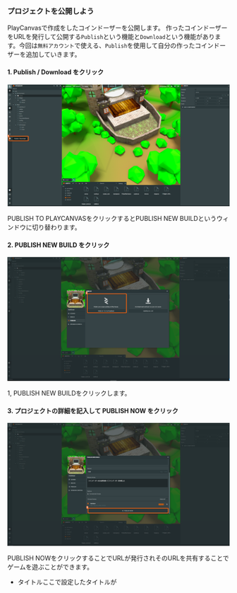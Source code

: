 ### プロジェクトを公開しよう

PlayCanvasで作成をしたコインドーザーを公開します。
作ったコインドーザーをURLを発行して公開する`Publish`という機能と`Download`という機能があります。今回は`無料アカウント`で使える、`Publish`を使用して自分の作ったコインドーザーを追加していきます。

#### 1. Publish / Download をクリック

![](/assets/pbd.png)

PUBLISH TO PLAYCANVASをクリックするとPUBLISH NEW BUILDというウィンドウに切り替わります。

#### 2. PUBLISH NEW BUILD をクリック

![](/assets/g.png)

1, PUBLISH NEW BUILDをクリックします。

#### 3. プロジェクトの詳細を記入して PUBLISH NOW をクリック

![](/assets/publishnow.png)

PUBLISH NOWをクリックすることでURLが発行されそのURLを共有することでゲームを遊ぶことができます。

- タイトルここで設定したタイトルが<title>タグに埋め込まれます
-  サムネイル ファビコンおよび、PlayCanvasのプロジェクト画面で表示されます
- 説明
- バージョン
- リリースノート
- シーン

### プロジェクトを共有しよう。

![](/assets/getplayurl.png)

1. `BUILD`をクリック
2. `Primary Build`のＵＲＬをクリック

### 公開された PlayCanvas のプロジェクトを遊んでみる

![](/assets/ffff.png)

お疲れさまです。これでPlayCanvasを使用したプロジェクトの作成を一通り終わらせることができました。この発行した、URLを使って`Twitter`や`Facebook`などにシェアできます。


## 補足

### ツイート上に動くコンテンツとして共有する

![](/assets/card-generator-text.png)
TwitterにはTwitterカードと呼ばれる機能があり。OGPを設定することでその機能を使うことで`遊べるツイート`を作ることができます。
FacebookやLINEにも同様の機能が存在しています。

#### 1. Twitterカードジェネレータにアクセス

![](/assets/twitter-card-generatoro.png)

[https://generate.spam.tokyo](https://generate.spam.tokyo)

#### 2. 情報を入力してツイート

![](/assets/abc.png)
